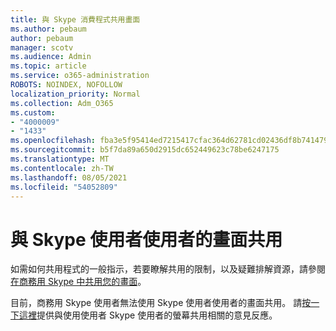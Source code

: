 ```yaml
---
title: 與 Skype 消費程式共用畫面
ms.author: pebaum
author: pebaum
manager: scotv
ms.audience: Admin
ms.topic: article
ms.service: o365-administration
ROBOTS: NOINDEX, NOFOLLOW
localization_priority: Normal
ms.collection: Adm_O365
ms.custom:
- "4000009"
- "1433"
ms.openlocfilehash: fba3e5f95414ed7215417cfac364d62781cd02436df8b741479d136a606df757
ms.sourcegitcommit: b5f7da89a650d2915dc652449623c78be6247175
ms.translationtype: MT
ms.contentlocale: zh-TW
ms.lasthandoff: 08/05/2021
ms.locfileid: "54052809"
---
```

# <a name="screen-sharing-with-skype-consumer-users"></a>與 Skype 使用者使用者的畫面共用

如需如何共用程式的一般指示，若要瞭解共用的限制，以及疑難排解資源，請參閱[在商務用 Skype 中共用您的畫面](https://support.microsoft.com/office/share-and-present-content-from-skype-meetings-app-skype-for-business-web-app-234b0c06-a88d-4707-904c-4fd6c571fc01)。  

目前，商務用 Skype 使用者無法使用 Skype 使用者使用者的畫面共用。 請[按一下這裡](https://www.skypefeedback.com/forums/299913-generally-available/suggestions/12335259-enable-screen-sharing-to-consumer-skype-users)提供與使用使用者 Skype 使用者的螢幕共用相關的意見反應。 